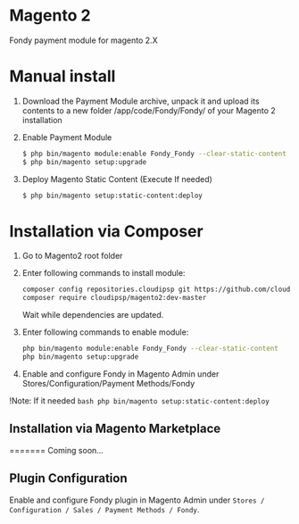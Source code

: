 # Magento 2
Fondy payment module for magento 2.X

Manual install
=======

1. Download the Payment Module archive, unpack it and upload its contents to a new folder <root>/app/code/Fondy/Fondy/ of your Magento 2 installation

2. Enable Payment Module

	```bash
	$ php bin/magento module:enable Fondy_Fondy --clear-static-content
	$ php bin/magento setup:upgrade
	 ```
3. Deploy Magento Static Content (Execute If needed)

	```bash
	$ php bin/magento setup:static-content:deploy
	```
Installation via Composer
=======

1. Go to Magento2 root folder

2. Enter following commands to install module:

    ```bash
    composer config repositories.cloudipsp git https://github.com/cloudipsp/magento2.git
    composer require cloudipsp/magento2:dev-master
    ```
   Wait while dependencies are updated.

3. Enter following commands to enable module:

    ```bash
    php bin/magento module:enable Fondy_Fondy --clear-static-content
    php bin/magento setup:upgrade
    ```
4. Enable and configure Fondy in Magento Admin under Stores/Configuration/Payment Methods/Fondy

!Note: If it needed 
	```bash
    php bin/magento setup:static-content:deploy
    ```

## Installation via Magento Marketplace
=======
Coming soon...

## Plugin Configuration

Enable and configure Fondy plugin in Magento Admin under `Stores / Configuration / Sales / Payment Methods / Fondy`.
